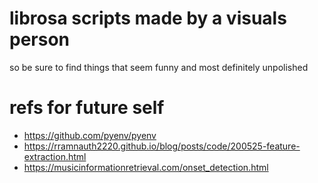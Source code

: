 # librosa scripts made by a visuals person
so be sure to find things that seem funny and most definitely unpolished


# refs for future self 
- https://github.com/pyenv/pyenv
- https://rramnauth2220.github.io/blog/posts/code/200525-feature-extraction.html
- https://musicinformationretrieval.com/onset_detection.html 